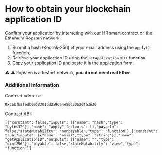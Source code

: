 # How to obtain your blockchain application ID

Confirm your application by interacting with our HR smart contract on the Ethereum Ropsten network:

1. Submit a hash (Keccak-256) of your email address using the `apply()` function.
2. Retrieve your application ID using the `getApplicationID()` function.
3. Copy your application ID and paste it in the application form.

:warning: :warning: Ropsten is a testnet network, **you do not need real Ether**.

### Additional information

Contract address: 
```
0xcbbfbafedb0eb83016d2a96a4e80d30b20fa3e30
```

Contract ABI: 
```
[{"constant": false,"inputs": [{"name": "hash","type": "bytes32"}],"name": "apply","outputs": [],"payable": false,"stateMutability": "nonpayable","type": "function"},{"constant": true,"inputs": [{"name": "email","type": "string"}],"name": "getApplicationID","outputs": [{"name": "","type": "uint256"}],"payable": false,"stateMutability": "view","type": "function"}]
```

